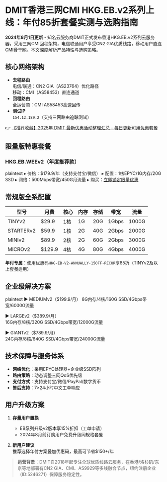 # DMIT香港三网CMI HKG.EB.v2系列上线：年付85折套餐实测与选购指南

**2024年8月1日更新** - 知名云服务商DMIT正式发布香港HKG.EB.v2系列云服务器，采用三网CMI回程架构，电信联通用户享受CN2 GIA优质线路，移动用户直连CMI骨干网。本文深度解析产品特性与选购策略。

## 核心网络架构
- **去程路由**  
  电信/联通：CN2 GIA（AS23764）优化路径  
  移动：CMI（AS58453）直连通道
- **回程路由**  
  全运营商：CMI AS58453高速回传
- **测试IP**  
  `154.12.189.2`（支持三网路由追踪测试）

👉 [【推荐收藏】2025年 DMIT 最新优惠活动整理汇总 - 每日更新可用优惠套餐](https://bit.ly/dmit_coupon)

## 限量版特惠套餐
### HKG.EB.WEEv2（年度推荐款）
plaintext
▸ 价格：$179.9/年（支持支付宝/微信）
▸ 配置：1核EPYC/1G内存/20G SSD
▸ 网络：500Mbps带宽/450G月流量
▸ 购买：[立即锁定限量优惠](https://bit.ly/dmit_coupon)

## 常规版全系配置
| 型号            | 月费    | 核心 | 内存 | 存储 | 带宽  | 流量   |
|-----------------|--------|------|------|------|-------|--------|
| TINYv2          | $29.9  | 1核  | 1G   | 20G  | 1Gbps | 1000G  |
| STARTERv2       | $59.9  | 1核  | 2G   | 40G  | 2Gbps | 2000G  |
| MINIv2          | $89.9  | 2核  | 2G   | 60G  | 2Gbps | 3000G  |
| MICROv2         | $129.9 | 4核  | 4G   | 80G  | 4Gbps | 4000G  |

**年付专属**：使用优惠码`HKG-EB-V2-ANNUALLY-15OFF-RECUR`享85折（TINYv2及以上套餐适用）

## 企业级解决方案
plaintext
▶ MEDIUMv2（$199.9/月）
  8G内存/4核/160G SSD/4Gbps带宽/6000G流量

▶ LARGEv2（$389.9/月）  
  16G内存/8核/320G SSD/4Gbps带宽/12000G流量

▶ GIANTv2（$789.9/月）  
  24G内存/8核/640G SSD/4Gbps带宽/24000G流量

## 技术保障与服务体系
- **网络优化**：采用EPYC处理器+企业级SSD阵列
- **路由策略**：动态调整三网QoS优先级
- **支付方式**：支持支付宝/微信/PayPal/数字货币
- **售后支持**：7×24小时中文工单响应

## 用户升级方案
1. **存量用户置换**  
   - EB系列升级v2版本享15%折扣（工单申请）
   - 2024年8月前订购用户免费升级同规格套餐

2. **新用户建议**  
   推荐选择年付方案叠加优惠码，最高可节省$150+/年

> **运营背景**：DMIT自2018年起专注全球优质线路云服务，在香港/洛杉矶/东京等地部署有CN2 GIA、CMI、AS9929等多线融合节点，纽约注册企业（ID:5246271）保障服务稳定性。
